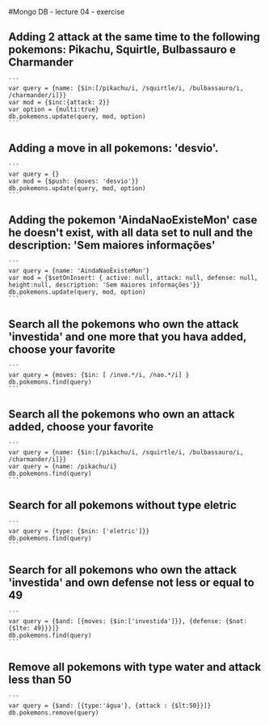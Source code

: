 #Mongo DB - lecture 04 - exercise

## Adding 2 attack at the same time to the following pokemons: Pikachu, Squirtle, Bulbassauro e Charmander
	```
	var query = {name: {$in:[/pikachu/i, /squirtle/i, /bulbassauro/i, /charmander/i]}}
	var mod = {$inc:{attack: 2}}
	var option = {multi:true}
	db.pokemons.update(query, mod, option)
	```

## Adding a move in all pokemons: 'desvio'.
	```
	var query = {}
	var mod = {$push: {moves: 'desvio'}}
	db.pokemons.update(query, mod, option)
	```

## Adding the pokemon 'AindaNaoExisteMon' case he doesn't exist, with all data set to null and the description: 'Sem maiores informações'
	```
	var query = {name: 'AindaNaoExisteMon'}
	var mod = {$setOnInsert: { active: null, attack: null, defense: null, height:null, description: 'Sem maiores informações'}}
	db.pokemons.update(query, mod, option)
	```

## Search all the pokemons who own the attack 'investida' and one more that you hava added, choose your favorite
	```
	var query = {moves: {$in: [ /inve.*/i, /nao.*/i] }
	db.pokemons.find(query)
	```

## Search all the pokemons who own an attack added, choose your favorite
	```
	var query = {name: {$in:[/pikachu/i, /squirtle/i, /bulbassauro/i, /charmander/i]}}
	var query = {name: /pikachu/i}
	db.pokemons.find(query)
	```	

## Search for all pokemons without type eletric
	```
	var query = {type: {$nin: ['eletric']}}
	db.pokemons.find(query)	
	```

## Search for all pokemons who own the attack 'investida' and own defense not less or equal to 49
	```
	var query = {$and: [{moves: {$in:['investida']}}, {defense: {$not: {$lte: 49}}}]}
	db.pokemons.find(query)
	```

## Remove all pokemons with type water and attack less than 50
	```
	var query = {$and: [{type:'água'}, {attack : {$lt:50}}]}
	db.pokemons.remove(query)
 






